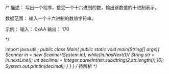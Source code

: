 /*
描述：
写出一个程序，接受一个十六进制的数，输出该数值的十进制表示。

数据范围：
输入一个十六进制的数值字符串。

示例：
输入：
0xAA
输出：
170

*/

import java.util.*;
public class Main{
    public static void main(String[] args){
	Scanner in = new Scanner(System.in);
	while(in.hasNext()){
	    String str = in.nextLine();
	    int deciimal = Integer.parseInt(str.subdtring(2,str.length()),16);
	    System.out.println(decimal);
	}
    }
}
/*
待解析
*/



